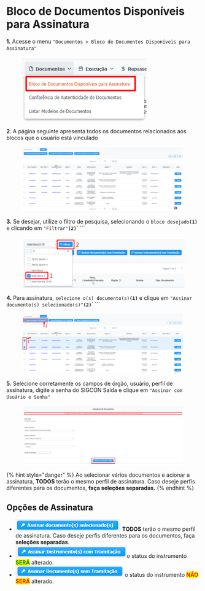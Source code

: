 # Bloco de Documentos Disponíveis para Assinatura

**1.** Acesse o menu `"Documentos > Bloco de Documentos Disponíveis para Assinatura"`

<figure><img src="../../.gitbook/assets/image (164).png" alt=""><figcaption></figcaption></figure>

**2**. A página seguinte apresenta todos os documentos relacionados aos blocos que o usuário está vinculado

<figure><img src="../../.gitbook/assets/image (279).png" alt=""><figcaption></figcaption></figure>

**3.** Se desejar, utilize o filtro de pesquisa, selecionando o `bloco desejado`**`(1)`** e clicando em `"Filtrar"`**`(2)`**` ```&#x20;

<figure><img src="../../.gitbook/assets/image (22).png" alt=""><figcaption></figcaption></figure>

**4.** Para assinatura, `selecione o(s) documento(s)`**`(1)`** e clique em `"Assinar documento(s) selecionado(s)"`**`(2)`**` ```&#x20;

<figure><img src="../../.gitbook/assets/image (274).png" alt=""><figcaption></figcaption></figure>

**5.** Selecione corretamente os campos de órgão, usuário, perfil de assinatura, digite a senha do SIGCON Saída e clique em `"Assinar com Usuário e Senha"`

<figure><img src="../../.gitbook/assets/image (275).png" alt=""><figcaption></figcaption></figure>

{% hint style="danger" %}
Ao selecionar vários documentos e acionar a assinatura, **TODOS** terão o mesmo perfil de assinatura. Caso deseje perfis diferentes para os documentos, **faça seleções separadas.**
{% endhint %}

## Opções de Assinatura

* ![](<../../.gitbook/assets/image (413).png>) **TODOS** terão o mesmo perfil de assinatura. Caso deseje perfis diferentes para os documentos, faça **seleções separadas**.
* ![](<../../.gitbook/assets/image (401).png>)o status do instrumento <mark style="color:green;">**SERÁ**</mark> alterado.
* ![](<../../.gitbook/assets/image (424).png>) o status do instrumento <mark style="color:red;">**NÃO SERÁ**</mark> alterado.
